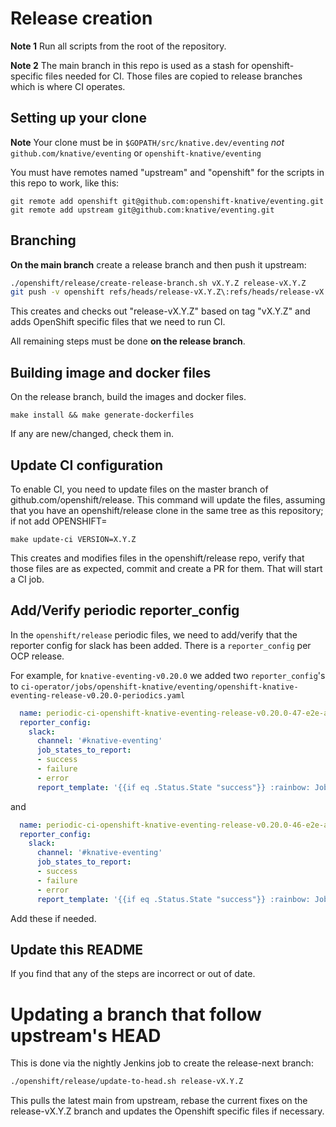 # Release creation

**Note 1** Run all scripts from the root of the repository.

**Note 2** The main branch in this repo is used as a stash for
openshift-specific files needed for CI. Those files are copied to release
branches which is where CI operates.

## Setting up your clone

**Note** Your clone must be in `$GOPATH/src/knative.dev/eventing` *not*
`github.com/knative/eventing` or `openshift-knative/eventing`

You must have remotes named "upstream" and "openshift" for the scripts
in this repo to work, like this:

```
git remote add openshift git@github.com:openshift-knative/eventing.git
git remote add upstream git@github.com:knative/eventing.git
```

## Branching
**On the main branch** create a release branch and then push it upstream:

```bash
./openshift/release/create-release-branch.sh vX.Y.Z release-vX.Y.Z
git push -v openshift refs/heads/release-vX.Y.Z\:refs/heads/release-vX.Y.Z
```

This creates and checks out "release-vX.Y.Z" based on tag "vX.Y.Z" and adds
OpenShift specific files that we need to run CI.

All remaining steps must be done **on the release branch**.

## Building image and docker files

On the release branch, build the images and docker files.

```
make install && make generate-dockerfiles
```

If any are new/changed, check them in.

## Update CI configuration

To enable CI, you need to update files on the master branch of github.com/openshift/release.
This command will update the files, assuming that you have an openshift/release clone
in the same tree as this repository; if not add OPENSHIFT=<path-to-release>

```
make update-ci VERSION=X.Y.Z
```

This creates and modifies files in the openshift/release repo, verify that those files
are as expected, commit and create a PR for them. That will start a CI job.

## Add/Verify periodic reporter_config

In the `openshift/release` periodic files, we need to add/verify that
the reporter config for slack has been added.  There is a
`reporter_config` per OCP release.

For example, for `knative-eventing-v0.20.0` we added two `reporter_config`'s to 
`ci-operator/jobs/openshift-knative/eventing/openshift-knative-eventing-release-v0.20.0-periodics.yaml`

``` yaml
  name: periodic-ci-openshift-knative-eventing-release-v0.20.0-47-e2e-aws-ocp-47-continuous
  reporter_config:
    slack:
      channel: '#knative-eventing'
      job_states_to_report:
      - success
      - failure
      - error
      report_template: '{{if eq .Status.State "success"}} :rainbow: Job *{{.Spec.Job}}* ended with *{{.Status.State}}*. <{{.Status.URL}}|View logs> :rainbow: {{else}} :volcano: Job *{{.Spec.Job}}* ended with *{{.Status.State}}*. <{{.Status.URL}}|View logs> :volcano: {{end}}'
```

and

``` yaml
  name: periodic-ci-openshift-knative-eventing-release-v0.20.0-46-e2e-aws-ocp-46-continuous
  reporter_config:
    slack:
      channel: '#knative-eventing'
      job_states_to_report:
      - success
      - failure
      - error
      report_template: '{{if eq .Status.State "success"}} :rainbow: Job *{{.Spec.Job}}* ended with *{{.Status.State}}*. <{{.Status.URL}}|View logs> :rainbow: {{else}} :volcano: Job *{{.Spec.Job}}* ended with *{{.Status.State}}*. <{{.Status.URL}}|View logs> :volcano: {{end}}'
```

Add these if needed.

## Update this README

If you find that any of the steps are incorrect or out of date.

# Updating a branch that follow upstream's HEAD

This is done via the nightly Jenkins job to create the release-next branch:

```bash
./openshift/release/update-to-head.sh release-vX.Y.Z
```

This pulls the latest main from upstream, rebase the current fixes on the
release-vX.Y.Z branch and updates the Openshift specific files if necessary.

